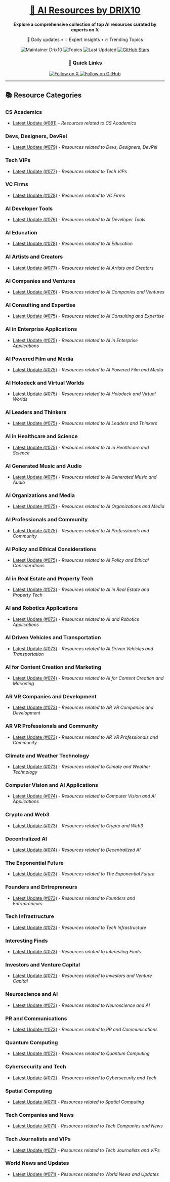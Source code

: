 
<div align="center">
  <h1><a href="https://x.com/DRIX_10_" target="_blank">🚀 AI Resources by DRIX10</a></h1>
  <p><strong>Explore a comprehensive collection of top AI resources curated by experts on 𝕏</strong></p>
  <p>🌟 Daily updates • 💡 Expert insights • 🔥 Trending Topics</p>

  <img src="https://img.shields.io/badge/Maintainer-Drix10-blue?style=for-the-badge" alt="Maintainer Drix10" />
  <img src="https://img.shields.io/badge/Topics-Everything%2C%20AI-red?style=for-the-badge" alt="Topics" />
  <img src="https://img.shields.io/github/last-commit/Drix10/ai-resources?style=for-the-badge&color=5D6D7E" alt="Last Updated" />
  <a href="https://github.com/Drix10/ai-resources"><img src="https://img.shields.io/github/stars/Drix10/ai-resources?style=for-the-badge&color=yellow" alt="GitHub Stars" /></a>

  <br>

  <h3>🌟 Quick Links</h3>
    <a href="https://x.com/DRIX_10_">
      <img src="https://img.shields.io/badge/Follow_on_𝕏-black?style=for-the-badge&logo=x&logoColor=white" alt="Follow on X" />
    </a>
    <a href="https://github.com/Drix10">
      <img src="https://img.shields.io/badge/Follow_on_GitHub-black?style=for-the-badge&logo=github&logoColor=white" alt="Follow on GitHub" />
    </a>
</div>

---

## 📚 Resource Categories

### CS Academics

*   [Latest Update (#081)](https://github.com/Drix10/ai-resources/blob/main/CS%20Academics/resources-081.md) - *Resources related to CS Academics*

### Devs, Designers, DevRel

*   [Latest Update (#079)](https://github.com/Drix10/ai-resources/blob/main/Devs%2C%20Designers%2C%20DevRel/resources-079.md) - *Resources related to Devs, Designers, DevRel*

### Tech VIPs

*   [Latest Update (#077)](https://github.com/Drix10/ai-resources/blob/main/Tech%20VIPs/resources-077.md) - *Resources related to Tech VIPs*

### VC Firms

*   [Latest Update (#078)](https://github.com/Drix10/ai-resources/blob/main/VC%20Firms/resources-078.md) - *Resources related to VC Firms*

### AI Developer Tools

*   [Latest Update (#076)](https://github.com/Drix10/ai-resources/blob/main/AI%20Developer%20Tools/resources-076.md) - *Resources related to AI Developer Tools*

### AI Education

*   [Latest Update (#078)](https://github.com/Drix10/ai-resources/blob/main/AI%20Education/resources-078.md) - *Resources related to AI Education*

### AI Artists and Creators

*   [Latest Update (#077)](https://github.com/Drix10/ai-resources/blob/main/AI%20Artists%20and%20Creators/resources-077.md) - *Resources related to AI Artists and Creators*

### AI Companies and Ventures

*   [Latest Update (#076)](https://github.com/Drix10/ai-resources/blob/main/AI%20Companies%20and%20Ventures/resources-076.md) - *Resources related to AI Companies and Ventures*

### AI Consulting and Expertise

*   [Latest Update (#075)](https://github.com/Drix10/ai-resources/blob/main/AI%20Consulting%20and%20Expertise/resources-075.md) - *Resources related to AI Consulting and Expertise*

### AI in Enterprise Applications

*   [Latest Update (#075)](https://github.com/Drix10/ai-resources/blob/main/AI%20in%20Enterprise%20Applications/resources-075.md) - *Resources related to AI in Enterprise Applications*

### AI Powered Film and Media

*   [Latest Update (#075)](https://github.com/Drix10/ai-resources/blob/main/AI%20Powered%20Film%20and%20Media/resources-075.md) - *Resources related to AI Powered Film and Media*

### AI Holodeck and Virtual Worlds

*   [Latest Update (#075)](https://github.com/Drix10/ai-resources/blob/main/AI%20Holodeck%20and%20Virtual%20Worlds/resources-075.md) - *Resources related to AI Holodeck and Virtual Worlds*

### AI Leaders and Thinkers

*   [Latest Update (#075)](https://github.com/Drix10/ai-resources/blob/main/AI%20Leaders%20and%20Thinkers/resources-075.md) - *Resources related to AI Leaders and Thinkers*

### AI in Healthcare and Science

*   [Latest Update (#075)](https://github.com/Drix10/ai-resources/blob/main/AI%20in%20Healthcare%20and%20Science/resources-075.md) - *Resources related to AI in Healthcare and Science*

### AI Generated Music and Audio

*   [Latest Update (#075)](https://github.com/Drix10/ai-resources/blob/main/AI%20Generated%20Music%20and%20Audio/resources-075.md) - *Resources related to AI Generated Music and Audio*

### AI Organizations and Media

*   [Latest Update (#075)](https://github.com/Drix10/ai-resources/blob/main/AI%20Organizations%20and%20Media/resources-075.md) - *Resources related to AI Organizations and Media*

### AI Professionals and Community

*   [Latest Update (#075)](https://github.com/Drix10/ai-resources/blob/main/AI%20Professionals%20and%20Community/resources-075.md) - *Resources related to AI Professionals and Community*

### AI Policy and Ethical Considerations

*   [Latest Update (#075)](https://github.com/Drix10/ai-resources/blob/main/AI%20Policy%20and%20Ethical%20Considerations/resources-075.md) - *Resources related to AI Policy and Ethical Considerations*

### AI in Real Estate and Property Tech

*   [Latest Update (#073)](https://github.com/Drix10/ai-resources/blob/main/AI%20in%20Real%20Estate%20and%20Property%20Tech/resources-073.md) - *Resources related to AI in Real Estate and Property Tech*

### AI and Robotics Applications

*   [Latest Update (#073)](https://github.com/Drix10/ai-resources/blob/main/AI%20and%20Robotics%20Applications/resources-073.md) - *Resources related to AI and Robotics Applications*

### AI Driven Vehicles and Transportation

*   [Latest Update (#073)](https://github.com/Drix10/ai-resources/blob/main/AI%20Driven%20Vehicles%20and%20Transportation/resources-073.md) - *Resources related to AI Driven Vehicles and Transportation*

### AI for Content Creation and Marketing

*   [Latest Update (#074)](https://github.com/Drix10/ai-resources/blob/main/AI%20for%20Content%20Creation%20and%20Marketing/resources-074.md) - *Resources related to AI for Content Creation and Marketing*

### AR VR Companies and Development

*   [Latest Update (#073)](https://github.com/Drix10/ai-resources/blob/main/AR%20VR%20Companies%20and%20Development/resources-073.md) - *Resources related to AR VR Companies and Development*

### AR VR Professionals and Community

*   [Latest Update (#073)](https://github.com/Drix10/ai-resources/blob/main/AR%20VR%20Professionals%20and%20Community/resources-073.md) - *Resources related to AR VR Professionals and Community*

### Climate and Weather Technology

*   [Latest Update (#073)](https://github.com/Drix10/ai-resources/blob/main/Climate%20and%20Weather%20Technology/resources-073.md) - *Resources related to Climate and Weather Technology*

### Computer Vision and AI Applications

*   [Latest Update (#074)](https://github.com/Drix10/ai-resources/blob/main/Computer%20Vision%20and%20AI%20Applications/resources-074.md) - *Resources related to Computer Vision and AI Applications*

### Crypto and Web3

*   [Latest Update (#073)](https://github.com/Drix10/ai-resources/blob/main/Crypto%20and%20Web3/resources-073.md) - *Resources related to Crypto and Web3*

### Decentralized AI

*   [Latest Update (#074)](https://github.com/Drix10/ai-resources/blob/main/Decentralized%20AI/resources-074.md) - *Resources related to Decentralized AI*

### The Exponential Future

*   [Latest Update (#073)](https://github.com/Drix10/ai-resources/blob/main/The%20Exponential%20Future/resources-073.md) - *Resources related to The Exponential Future*

### Founders and Entrepreneurs

*   [Latest Update (#073)](https://github.com/Drix10/ai-resources/blob/main/Founders%20and%20Entrepreneurs/resources-073.md) - *Resources related to Founders and Entrepreneurs*

### Tech Infrastructure

*   [Latest Update (#073)](https://github.com/Drix10/ai-resources/blob/main/Tech%20Infrastructure/resources-073.md) - *Resources related to Tech Infrastructure*

### Interesting Finds

*   [Latest Update (#073)](https://github.com/Drix10/ai-resources/blob/main/Interesting%20Finds/resources-073.md) - *Resources related to Interesting Finds*

### Investors and Venture Capital

*   [Latest Update (#072)](https://github.com/Drix10/ai-resources/blob/main/Investors%20and%20Venture%20Capital/resources-072.md) - *Resources related to Investors and Venture Capital*

### Neuroscience and AI

*   [Latest Update (#073)](https://github.com/Drix10/ai-resources/blob/main/Neuroscience%20and%20AI/resources-073.md) - *Resources related to Neuroscience and AI*

### PR and Communications

*   [Latest Update (#073)](https://github.com/Drix10/ai-resources/blob/main/PR%20and%20Communications/resources-073.md) - *Resources related to PR and Communications*

### Quantum Computing

*   [Latest Update (#073)](https://github.com/Drix10/ai-resources/blob/main/Quantum%20Computing/resources-073.md) - *Resources related to Quantum Computing*

### Cybersecurity and Tech

*   [Latest Update (#072)](https://github.com/Drix10/ai-resources/blob/main/Cybersecurity%20and%20Tech/resources-072.md) - *Resources related to Cybersecurity and Tech*

### Spatial Computing

*   [Latest Update (#071)](https://github.com/Drix10/ai-resources/blob/main/Spatial%20Computing/resources-071.md) - *Resources related to Spatial Computing*

### Tech Companies and News

*   [Latest Update (#071)](https://github.com/Drix10/ai-resources/blob/main/Tech%20Companies%20and%20News/resources-071.md) - *Resources related to Tech Companies and News*

### Tech Journalists and VIPs

*   [Latest Update (#071)](https://github.com/Drix10/ai-resources/blob/main/Tech%20Journalists%20and%20VIPs/resources-071.md) - *Resources related to Tech Journalists and VIPs*

### World News and Updates

*   [Latest Update (#071)](https://github.com/Drix10/ai-resources/blob/main/World%20News%20and%20Updates/resources-071.md) - *Resources related to World News and Updates*

